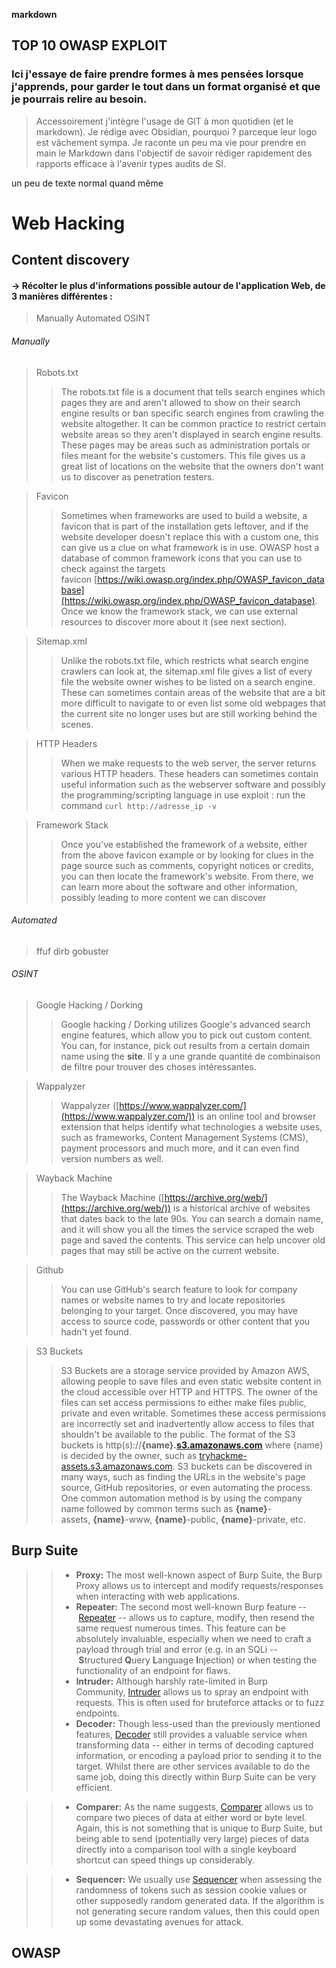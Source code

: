 **markdown**

## TOP 10 OWASP EXPLOIT
### Ici j'essaye de faire prendre formes à mes pensées lorsque j'apprends, pour garder le tout dans un format organisé et que je pourrais relire au besoin.
> Accessoirement j'intègre l'usage de GIT à mon quotidien (et le markdown).
> Je rédige avec Obsidian, pourquoi ? parceque leur logo est vâchement sympa.
> Je raconte un peu ma vie pour prendre en main le Markdown dans l'objectif de savoir rédiger rapidement des rapports efficace à l'avenir types audits de SI.


un peu de texte normal quand même

# Web Hacking

## Content discovery
#### -> Récolter le plus d'informations possible autour de l'application Web, de 3 manières différentes :

> Manually
> Automated
> OSINT

###### Manually

> Robots.txt
>> The robots.txt file is a document that tells search engines which pages they are and aren't allowed to show on their search engine results or ban specific search engines from crawling the website altogether. It can be common practice to restrict certain website areas so they aren't displayed in search engine results. These pages may be areas such as administration portals or files meant for the website's customers. This file gives us a great list of locations on the website that the owners don't want us to discover as penetration testers.

> Favicon
>> Sometimes when frameworks are used to build a website, a favicon that is part of the installation gets leftover, and if the website developer doesn't replace this with a custom one, this can give us a clue on what framework is in use. OWASP host a database of common framework icons that you can use to check against the targets favicon [https://wiki.owasp.org/index.php/OWASP_favicon_database](https://wiki.owasp.org/index.php/OWASP_favicon_database). Once we know the framework stack, we can use external resources to discover more about it (see next section).

> Sitemap.xml
>> Unlike the robots.txt file, which restricts what search engine crawlers can look at, the sitemap.xml file gives a list of every file the website owner wishes to be listed on a search engine. These can sometimes contain areas of the website that are a bit more difficult to navigate to or even list some old webpages that the current site no longer uses but are still working behind the scenes.

> HTTP Headers
>> When we make requests to the web server, the server returns various HTTP headers. These headers can sometimes contain useful information such as the webserver software and possibly the programming/scripting language in use
>> exploit : run the command ``` curl http://adresse_ip -v ```

> Framework Stack
>> Once you've established the framework of a website, either from the above favicon example or by looking for clues in the page source such as comments, copyright notices or credits, you can then locate the framework's website. From there, we can learn more about the software and other information, possibly leading to more content we can discover

###### Automated

> ffuf
> dirb
> gobuster

###### OSINT

> Google Hacking / Dorking
>> Google hacking / Dorking utilizes Google's advanced search engine features, which allow you to pick out custom content. You can, for instance, pick out results from a certain domain name using the **site**. Il y a une grande quantité de combinaison de filtre pour trouver des choses intéressantes.

> Wappalyzer
>> Wappalyzer ([https://www.wappalyzer.com/](https://www.wappalyzer.com/)) is an online tool and browser extension that helps identify what technologies a website uses, such as frameworks, Content Management Systems (CMS), payment processors and much more, and it can even find version numbers as well.

> Wayback Machine
>> The Wayback Machine ([https://archive.org/web/](https://archive.org/web/)) is a historical archive of websites that dates back to the late 90s. You can search a domain name, and it will show you all the times the service scraped the web page and saved the contents. This service can help uncover old pages that may still be active on the current website.

> Github
>> You can use GitHub's search feature to look for company names or website names to try and locate repositories belonging to your target. Once discovered, you may have access to source code, passwords or other content that you hadn't yet found.

> S3 Buckets
>> S3 Buckets are a storage service provided by Amazon AWS, allowing people to save files and even static website content in the cloud accessible over HTTP and HTTPS. The owner of the files can set access permissions to either make files public, private and even writable. Sometimes these access permissions are incorrectly set and inadvertently allow access to files that shouldn't be available to the public. The format of the S3 buckets is http(s)://**{name}.**[**s3.amazonaws.com**](http://s3.amazonaws.com/) where {name} is decided by the owner, such as [tryhackme-assets.s3.amazonaws.com](http://tryhackme-assets.s3.amazonaws.com/). S3 buckets can be discovered in many ways, such as finding the URLs in the website's page source, GitHub repositories, or even automating the process. One common automation method is by using the company name followed by common terms such as **{name}**-assets, **{name}**-www, **{name}**-public, **{name}**-private, etc.

## Burp Suite

>> -   **Proxy:** The most well-known aspect of Burp Suite, the Burp Proxy allows us to intercept and modify requests/responses when interacting with web applications.
>> -   **Repeater:** The second most well-known Burp feature -- [Repeater](https://tryhackme.com/room/burpsuiterepeater) -- allows us to capture, modify, then resend the same request numerous times. This feature can be absolutely invaluable, especially when we need to craft a payload through trial and error (e.g. in an SQLi -- **S**tructured **Q**uery **L**anguage **I**njection) or when testing the functionality of an endpoint for flaws.
>> -   **Intruder:** Although harshly rate-limited in Burp Community, [Intruder](https://tryhackme.com/room/burpsuiteintruder) allows us to spray an endpoint with requests. This is often used for bruteforce attacks or to fuzz endpoints.
>> -   **Decoder:** Though less-used than the previously mentioned features, [Decoder](https://tryhackme.com/room/burpsuiteom) still provides a valuable service when transforming data -- either in terms of decoding captured information, or encoding a payload prior to sending it to the target. Whilst there are other services available to do the same job, doing this directly within Burp Suite can be very efficient.  
    
>> -   **Comparer:** As the name suggests, [Comparer](https://tryhackme.com/room/burpsuiteom) allows us to compare two pieces of data at either word or byte level. Again, this is not something that is unique to Burp Suite, but being able to send (potentially very large) pieces of data directly into a comparison tool with a single keyboard shortcut can speed things up considerably.  
    
>> -   **Sequencer:** We usually use [Sequencer](https://tryhackme.com/room/burpsuiteom) when assessing the randomness of tokens such as session cookie values or other supposedly random generated data. If the algorithm is not generating secure random values, then this could open up some devastating avenues for attack.

## OWASP


